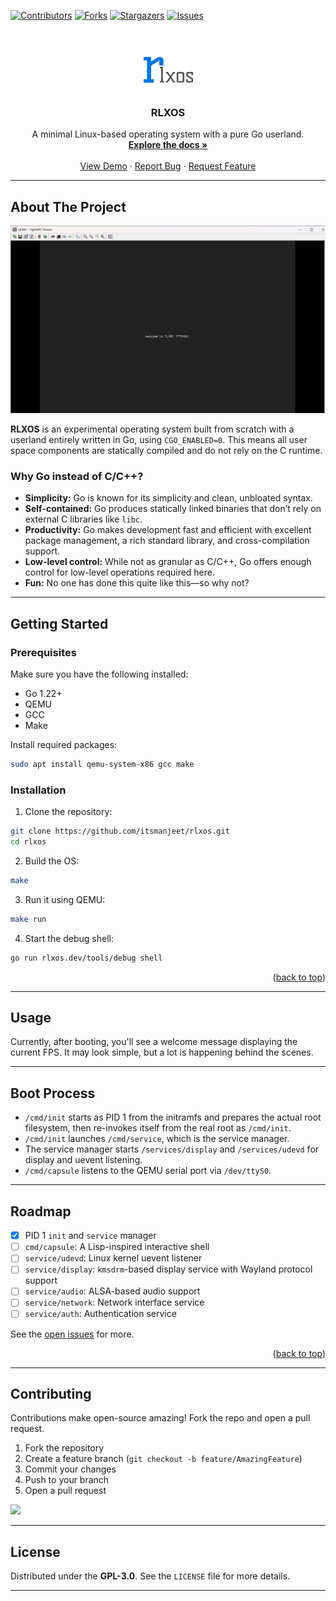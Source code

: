 <a id="readme-top"></a>

[![Contributors][contributors-shield]][contributors-url]
[![Forks][forks-shield]][forks-url]
[![Stargazers][stars-shield]][stars-url]
[![Issues][issues-shield]][issues-url]

<br />
<div align="center">
  <a href="https://github.com/itsmanjeet/rlxos">
    <img src="assets/icons/rlxos-logo.svg" alt="RLXOS Logo" width="80" height="80">
  </a>

  <h3 align="center">RLXOS</h3>

  <p align="center">
    A minimal Linux-based operating system with a pure Go userland.
    <br />
    <a href="https://github.com/itsmanjeet/rlxos"><strong>Explore the docs »</strong></a>
    <br />
    <br />
    <a href="https://github.com/itsmanjeet/rlxos">View Demo</a>
    ·
    <a href="https://github.com/itsmanjeet/rlxos/issues/new?labels=bug&template=bug-report---.md">Report Bug</a>
    ·
    <a href="https://github.com/itsmanjeet/rlxos/issues/new?labels=enhancement&template=feature-request---.md">Request Feature</a>
  </p>
</div>

---

## About The Project

![Screenshot][product-screenshot]

**RLXOS** is an experimental operating system built from scratch with a userland entirely written in Go, using `CGO_ENABLED=0`. This means all user space components are statically compiled and do not rely on the C runtime.

### Why Go instead of C/C++?

* **Simplicity:** Go is known for its simplicity and clean, unbloated syntax.
* **Self-contained:** Go produces statically linked binaries that don’t rely on external C libraries like `libc`.
* **Productivity:** Go makes development fast and efficient with excellent package management, a rich standard library, and cross-compilation support.
* **Low-level control:** While not as granular as C/C++, Go offers enough control for low-level operations required here.
* **Fun:** No one has done this quite like this—so why not?

---

## Getting Started

### Prerequisites

Make sure you have the following installed:

* Go 1.22+
* QEMU
* GCC
* Make

Install required packages:

```sh
sudo apt install qemu-system-x86 gcc make
```

### Installation

1. Clone the repository:

```sh
git clone https://github.com/itsmanjeet/rlxos.git
cd rlxos
```

2. Build the OS:

```sh
make
```

3. Run it using QEMU:

```sh
make run
```

4. Start the debug shell:

```sh
go run rlxos.dev/tools/debug shell
```

<p align="right">(<a href="#readme-top">back to top</a>)</p>

---

## Usage

Currently, after booting, you'll see a welcome message displaying the current FPS. It may look simple, but a lot is happening behind the scenes.

---

## Boot Process

* `/cmd/init` starts as PID 1 from the initramfs and prepares the actual root filesystem, then re-invokes itself from the real root as `/cmd/init`.
* `/cmd/init` launches `/cmd/service`, which is the service manager.
* The service manager starts `/services/display` and `/services/udevd` for display and uevent listening.
* `/cmd/capsule` listens to the QEMU serial port via `/dev/ttyS0`.

---

## Roadmap

* [x] PID 1 `init` and `service` manager
* [ ] `cmd/capsule`: A Lisp-inspired interactive shell
* [ ] `service/udevd`: Linux kernel uevent listener
* [ ] `service/display`: `kmsdrm`-based display service with Wayland protocol support
* [ ] `service/audio`: ALSA-based audio support
* [ ] `service/network`: Network interface service
* [ ] `service/auth`: Authentication service

See the [open issues](https://github.com/itsmanjeet/rlxos/issues) for more.

<p align="right">(<a href="#readme-top">back to top</a>)</p>

---

## Contributing

Contributions make open-source amazing! Fork the repo and open a pull request.

1. Fork the repository
2. Create a feature branch (`git checkout -b feature/AmazingFeature`)
3. Commit your changes
4. Push to your branch
5. Open a pull request

<a href="https://github.com/itsmanjeet/rlxos/graphs/contributors">
  <img src="https://contrib.rocks/image?repo=itsmanjeet/rlxos" />
</a>

---

## License

Distributed under the **GPL-3.0**. See the `LICENSE` file for more details.

---

[contributors-shield]: https://img.shields.io/github/contributors/itsmanjeet/rlxos.svg?style=for-the-badge
[contributors-url]: https://github.com/itsmanjeet/rlxos/graphs/contributors
[forks-shield]: https://img.shields.io/github/forks/itsmanjeet/rlxos.svg?style=for-the-badge
[forks-url]: https://github.com/itsmanjeet/rlxos/network/members
[stars-shield]: https://img.shields.io/github/stars/itsmanjeet/rlxos.svg?style=for-the-badge
[stars-url]: https://github.com/itsmanjeet/rlxos/stargazers
[issues-shield]: https://img.shields.io/github/issues/itsmanjeet/rlxos.svg?style=for-the-badge
[issues-url]: https://github.com/itsmanjeet/rlxos/issues
[product-screenshot]: assets/screenshots/screenshot.png

